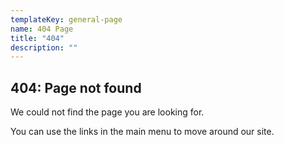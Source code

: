 ```yaml
---
templateKey: general-page
name: 404 Page
title: "404"
description: ""
---
```

## 404: Page not found

We could not find the page you are looking for.


You can use the links in the main menu to move around our site.